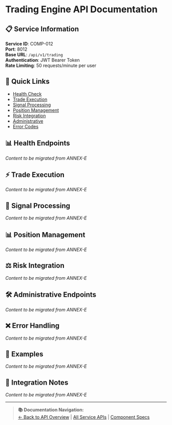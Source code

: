 # Trading Engine API Documentation

## 📋 Service Information

**Service ID**: COMP-012  
**Port**: 8012  
**Base URL**: `/api/v1/trading`  
**Authentication**: JWT Bearer Token  
**Rate Limiting**: 50 requests/minute per user

## 🔗 Quick Links
- [Health Check](#health-endpoints)
- [Trade Execution](#trade-execution)
- [Signal Processing](#signal-processing)
- [Position Management](#position-management)
- [Risk Integration](#risk-integration)
- [Administrative](#admin-endpoints)
- [Error Codes](#error-handling)

## 📊 Health Endpoints

*Content to be migrated from ANNEX-E*

## ⚡ Trade Execution

*Content to be migrated from ANNEX-E*

## 📡 Signal Processing

*Content to be migrated from ANNEX-E*

## 📊 Position Management

*Content to be migrated from ANNEX-E*

## ⚖️ Risk Integration

*Content to be migrated from ANNEX-E*

## 🛠️ Administrative Endpoints  

*Content to be migrated from ANNEX-E*

## ❌ Error Handling

*Content to be migrated from ANNEX-E*

## 📖 Examples

*Content to be migrated from ANNEX-E*

## 🔄 Integration Notes

*Content to be migrated from ANNEX-E*

---

> **📚 Documentation Navigation:**  
> [← Back to API Overview](../ANNEX-E-API-OVERVIEW.md) | [All Service APIs](./) | [Component Specs](../../03-COMPONENT-SPECIFICATIONS.md)
